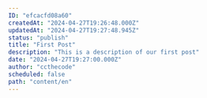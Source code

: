 ```yaml
---
ID: "efcacfd08a60"
createdAt: "2024-04-27T19:26:48.000Z"
updatedAt: "2024-04-27T19:27:48.945Z"
status: "publish"
title: "First Post"
description: "This is a description of our first post"
date: "2024-04-27T19:27:00.000Z"
author: "ccthecode"
scheduled: false
path: "content/en"
---
```

